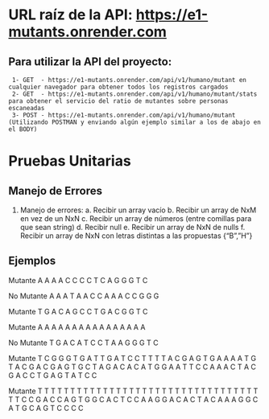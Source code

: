 # URL raíz de la API: https://e1-mutants.onrender.com


## Para utilizar la API del proyecto:
	 1- GET  - https://e1-mutants.onrender.com/api/v1/humano/mutant en cualquier navegador para obtener todos los registros cargados
	 2- GET  - https://e1-mutants.onrender.com/api/v1/humano/mutant/stats para obtener el servicio del ratio de mutantes sobre personas escaneadas
	 3- POST - https://e1-mutants.onrender.com/api/v1/humano/mutant (Utilizando POSTMAN y enviando algún ejemplo similar a los de abajo en el BODY) 


# Pruebas Unitarias

## Manejo de Errores
1.	Manejo de errores:
	a.	Recibir un array vacío
	b.	Recibir un array de NxM en vez de un NxN
	c.	Recibir un array de números (entre comillas para que sean string)
	d.	Recibir null
	e.	Recibir un array de NxN de nulls
	f.	Recibir un array de NxN con letras distintas a las propuestas {“B”,”H”}


## Ejemplos
Mutante
A	A	A	A
C	C	C	C
T	C	A	G
G	G	T	C

No Mutante
A	A	A	T
A	A	C	C
A	A	A	C
C	G	G	G

Mutante
T	G	A	C
A	G	C	C
T	G	A	C
G	G	T	C

Mutante
A	A	A	A
A	A	A	A
A	A	A	A
A	A	A	A

No Mutante
T	G	A	C
A	T	C	C
T	A	A	G
G	G	T	C

Mutante
T	C	G	G	G	T	G	A	T
T	G	A	T	C	C	T	T	T
T	A	C	G	A	G	T	G	A
A	A	A	T	G	T	A	C	G
A	C	G	A	G	T	G	C	T
A	G	A	C	A	C	A	T	G
G	A	A	T	T	C	C	A	A
A	C	T	A	C	G	A	C	C
T	G	A	G	T	A	T	C	C


Mutante
T	T	T	T	T	T	T	T	T
T	T	T	T	T	T	T	T	T
T	T	T	T	T	T	T	T	T
T	T	T	T	T	T	T	T	T
C	C	G	A	C	C	A	G	T
G	G	C	A	C	T	C	C	A
A	G	G	A	C	A	C	T	A
C	A	A	A	G	G	C	A	T
G	C	A	G	T	C	C	C	C


